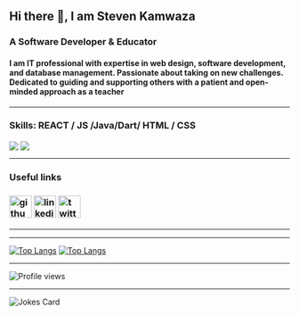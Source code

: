 ## Hi there 👋, I am Steven Kamwaza
### A Software Developer & Educator

#### I am IT professional with expertise in web design, software development, and database management. Passionate about taking on new challenges. Dedicated to guiding and supporting others with a patient and open-minded approach as a teacher
<hr>

### Skills:  REACT / JS /Java/Dart/ HTML / CSS


  <img align="center" src="https://github-readme-stats.vercel.app/api?username=StevenKamwaza&count_private=true&show_icons=true&theme=dark#gh-dark-mode-only" />
<img align="center" src="https://streak-stats.demolab.com?user=StevenKamwaza&theme=transparent&hide_border=true&date_format=j%20M%5B%20Y%5D&mode=weekly)](https://git.io/streak-stats" />

***
### Useful links
### [<img src='https://cdn.jsdelivr.net/npm/simple-icons@3.0.1/icons/github.svg' alt='github' height='40'>](https://github.com/StevenKamwaza)  [<img src='https://cdn.jsdelivr.net/npm/simple-icons@3.0.1/icons/linkedin.svg' alt='linkedin' height='40'>](https://www.linkedin.com/in/stevenkamwaza/)  [<img src='https://cdn.jsdelivr.net/npm/simple-icons@3.0.1/icons/twitter.svg' alt='twitter' height='40'>](https://twitter.com/stevenkamwaza)  
***

<!-- ### [![Steven Kamwaza's GitHub stats-Dark](https://github-readme-stats.vercel.app/api?username=StevenKamwaza&count_private=true&show_icons=true&theme=dark#gh-dark-mode-only)](https://github.com/anuraghazra/github-readme-stats#gh-dark-mode-only)
[![Steven Kamwaza's GitHub stats-Light](https://github-readme-stats.vercel.app/api?username=StevenKamwaza&count_private=true&show_icons=true&theme=default#gh-light-mode-only)](https://github.com/anuraghazra/github-readme-stats#gh-light-mode-only)
[![GitHub Streak](https://streak-stats.demolab.com?user=StevenKamwaza&theme=transparent&hide_border=true&date_format=j%20M%5B%20Y%5D&mode=weekly)](https://git.io/streak-stats)
 -->
***

[![Top Langs](https://github-readme-stats.vercel.app/api/top-langs/?username=StevenKamwaza&langs_count=10&layout=compact&hide_progress=true&theme=dark#gh-dark-mode-only)](https://github.com/anuraghazra/github-readme-stats#gh-dark-mode-only)
[![Top Langs](https://github-readme-stats.vercel.app/api/top-langs/?username=StevenKamwaza&langs_count=10&layout=compact&hide_progress=true&theme=default#gh-light-mode-only)](https://github.com/anuraghazra/github-readme-stats#gh-light-mode-only)




<!-- [![Steven Kamwaza's wakatime stats](https://github-readme-stats.vercel.app/api/wakatime?username=StevenKamwaza)](https://github.com/anuraghazra/github-readme-stats) -->
***
![Profile views](https://gpvc.arturio.dev/StevenKamwaza)  
***

![Jokes Card](https://readme-jokes.vercel.app/api)

<!-- ![GitHub Activity Graph](https://activity-graph.herokuapp.com/graph?username=StevenKamwaza)   -->

<!--
**StevenKamwaza/StevenKamwaza** is a ✨ _special_ ✨ repository because its `README.md` (this file) appears on your GitHub profile.

Here are some ideas to get you started:

- 🔭 I’m currently working on ...
- 🌱 I’m currently learning ...
- 👯 I’m looking to collaborate on ...
- 🤔 I’m looking for help with ...
- 💬 Ask me about ...
- 📫 How to reach me: ...
- 😄 Pronouns: ...
- ⚡ Fun fact: ...
-->
